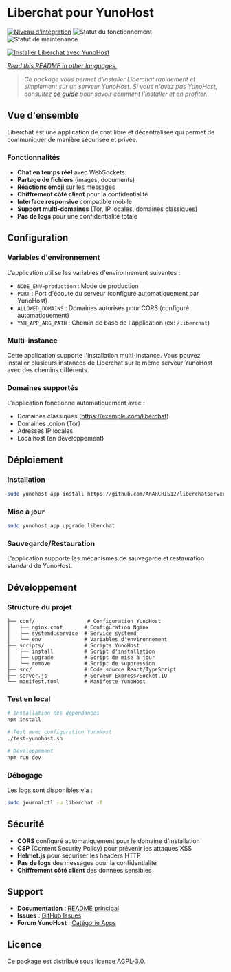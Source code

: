 # Liberchat pour YunoHost

[![Niveau d'intégration](https://dash.yunohost.org/integration/liberchat.svg)](https://dash.yunohost.org/appci/app/liberchat) ![Statut du fonctionnement](https://ci-apps.yunohost.org/ci/badges/liberchat.status.svg) ![Statut de maintenance](https://ci-apps.yunohost.org/ci/badges/liberchat.maintain.svg)

[![Installer Liberchat avec YunoHost](https://install-app.yunohost.org/install-with-yunohost.svg)](https://install-app.yunohost.org/?app=liberchat)

*[Read this README in other languages.](./ALL_README.md)*

> *Ce package vous permet d'installer Liberchat rapidement et simplement sur un serveur YunoHost.*
> *Si vous n'avez pas YunoHost, consultez [ce guide](https://yunohost.org/install) pour savoir comment l'installer et en profiter.*

## Vue d'ensemble

Liberchat est une application de chat libre et décentralisée qui permet de communiquer de manière sécurisée et privée.

### Fonctionnalités

- **Chat en temps réel** avec WebSockets
- **Partage de fichiers** (images, documents)
- **Réactions emoji** sur les messages
- **Chiffrement côté client** pour la confidentialité
- **Interface responsive** compatible mobile
- **Support multi-domaines** (Tor, IP locales, domaines classiques)
- **Pas de logs** pour une confidentialité totale

## Configuration

### Variables d'environnement

L'application utilise les variables d'environnement suivantes :

- `NODE_ENV=production` : Mode de production
- `PORT` : Port d'écoute du serveur (configuré automatiquement par YunoHost)
- `ALLOWED_DOMAINS` : Domaines autorisés pour CORS (configuré automatiquement)
- `YNH_APP_ARG_PATH` : Chemin de base de l'application (ex: `/liberchat`)

### Multi-instance

Cette application supporte l'installation multi-instance. Vous pouvez installer plusieurs instances de Liberchat sur le même serveur YunoHost avec des chemins différents.

### Domaines supportés

L'application fonctionne automatiquement avec :
- Domaines classiques (https://example.com/liberchat)
- Domaines .onion (Tor)
- Adresses IP locales
- Localhost (en développement)

## Déploiement

### Installation

```bash
sudo yunohost app install https://github.com/AnARCHIS12/liberchatserver_ynh
```

### Mise à jour

```bash
sudo yunohost app upgrade liberchat
```

### Sauvegarde/Restauration

L'application supporte les mécanismes de sauvegarde et restauration standard de YunoHost.

## Développement

### Structure du projet

```
├── conf/                 # Configuration YunoHost
│   ├── nginx.conf       # Configuration Nginx
│   ├── systemd.service  # Service systemd
│   └── env              # Variables d'environnement
├── scripts/             # Scripts YunoHost
│   ├── install          # Script d'installation
│   ├── upgrade          # Script de mise à jour
│   └── remove           # Script de suppression
├── src/                 # Code source React/TypeScript
├── server.js            # Serveur Express/Socket.IO
└── manifest.toml        # Manifeste YunoHost
```

### Test en local

```bash
# Installation des dépendances
npm install

# Test avec configuration YunoHost
./test-yunohost.sh

# Développement
npm run dev
```

### Débogage

Les logs sont disponibles via :

```bash
sudo journalctl -u liberchat -f
```

## Sécurité

- **CORS** configuré automatiquement pour le domaine d'installation
- **CSP** (Content Security Policy) pour prévenir les attaques XSS
- **Helmet.js** pour sécuriser les headers HTTP
- **Pas de logs** des messages pour la confidentialité
- **Chiffrement côté client** des données sensibles

## Support

- **Documentation** : [README principal](./README.md)
- **Issues** : [GitHub Issues](https://github.com/AnARCHIS12/liberchatserver_ynh/issues)
- **Forum YunoHost** : [Catégorie Apps](https://forum.yunohost.org/c/apps)

## Licence

Ce package est distribué sous licence AGPL-3.0.